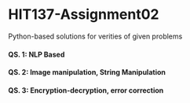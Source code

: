 # HIT137-Assignment02
Python-based solutions for verities of given problems

#### QS. 1: NLP Based
#### QS. 2: Image manipulation, String Manipulation
#### QS. 3: Encryption-decryption, error correction


